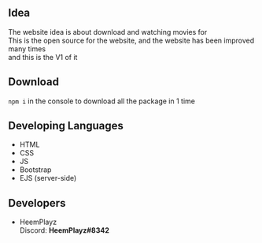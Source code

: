 ## Idea
The website idea is about download and watching movies for  
This is the open source for the website, and the website has been improved many times  
and this is the V1 of it

## Download
`npm i` in the console to download all the package in 1 time

## Developing Languages 
* HTML
* CSS
* JS
* Bootstrap
* EJS (server-side)

## Developers
* HeemPlayz  
Discord: **HeemPlayz#8342**
